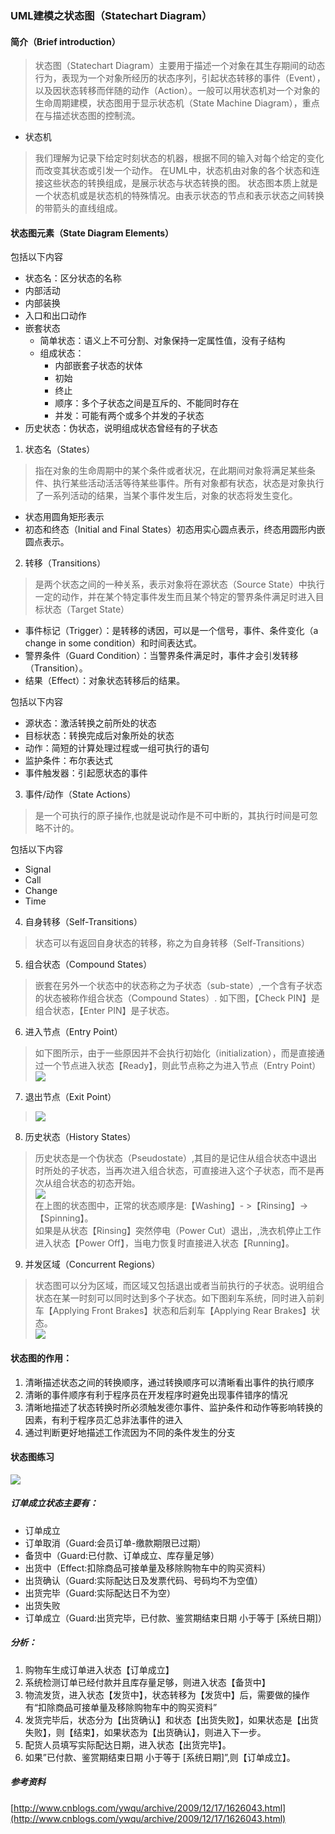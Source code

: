 ### UML建模之状态图（Statechart Diagram）
#### 简介（Brief introduction）
>状态图（Statechart Diagram）主要用于描述一个对象在其生存期间的动态行为，表现为一个对象所经历的状态序列，引起状态转移的事件（Event），以及因状态转移而伴随的动作（Action）。一般可以用状态机对一个对象的生命周期建模，状态图用于显示状态机（State Machine Diagram），重点在与描述状态图的控制流。

- 状态机
>我们理解为记录下给定时刻状态的机器，根据不同的输入对每个给定的变化而改变其状态或引发一个动作。
在UML中，状态机由对象的各个状态和连接这些状态的转换组成，是展示状态与状态转换的图。
状态图本质上就是一个状态机或是状态机的特殊情况。由表示状态的节点和表示状态之间转换的带箭头的直线组成。

#### 状态图元素（State Diagram Elements）
包括以下内容
- 状态名：区分状态的名称
- 内部活动
- 内部装换
- 入口和出口动作
- 嵌套状态
  - 简单状态：语义上不可分割、对象保持一定属性值，没有子结构
  - 组成状态：
    - 内部嵌套子状态的状体
    - 初始
    - 终止
    - 顺序：多个子状态之间是互斥的、不能同时存在
    - 并发：可能有两个或多个并发的子状态
- 历史状态：伪状态，说明组成状态曾经有的子状态


1. 状态名（States）
> 指在对象的生命周期中的某个条件或者状况，在此期间对象将满足某些条件、执行某些活动活活等待某些事件。所有对象都有状态，状态是对象执行了一系列活动的结果，当某个事件发生后，对象的状态将发生变化。

  - 状态用圆角矩形表示
  - 初态和终态（Initial and Final States）初态用实心圆点表示，终态用圆形内嵌圆点表示。



2. 转移（Transitions）
>是两个状态之间的一种关系，表示对象将在源状态（Source State）中执行一定的动作，并在某个特定事件发生而且某个特定的警界条件满足时进入目标状态（Target State）

  - 事件标记（Trigger）：是转移的诱因，可以是一个信号，事件、条件变化（a change in some condition）和时间表达式。
  - 警界条件（Guard Condition）：当警界条件满足时，事件才会引发转移（Transition）。
  - 结果（Effect）：对象状态转移后的结果。

  包括以下内容
  - 源状态：激活转换之前所处的状态
  - 目标状态：转换完成后对象所处的状态
  - 动作：简短的计算处理过程或一组可执行的语句
  - 监护条件：布尔表达式
  - 事件触发器：引起愿状态的事件

3. 事件/动作（State Actions）
>是一个可执行的原子操作,也就是说动作是不可中断的，其执行时间是可忽略不计的。

  包括以下内容
  - Signal
  - Call
  - Change
  - Time

4. 自身转移（Self-Transitions）
>状态可以有返回自身状态的转移，称之为自身转移（Self-Transitions）

5. 组合状态（Compound States）
>嵌套在另外一个状态中的状态称之为子状态（sub-state）,一个含有子状态的状态被称作组合状态（Compound States）. 如下图，【Check PIN】是组合状态，【Enter PIN】是子状态。

6. 进入节点（Entry Point）
>如下图所示，由于一些原因并不会执行初始化（initialization），而是直接通过一个节点进入状态【Ready】，则此节点称之为进入节点（Entry Point）<br>
![](image/Statechart/进入节点.png)

7. 退出节点（Exit Point）
>![](image/Statechart/退出节点.png)

8. 历史状态（History States）
>  历史状态是一个伪状态（Pseudostate）,其目的是记住从组合状态中退出时所处的子状态，当再次进入组合状态，可直接进入这个子状态，而不是再次从组合状态的初态开始。<br>
![](image/Statechart/历史状态.png)<br>
在上图的状态图中，正常的状态顺序是:【Washing】- >【Rinsing】->【Spinning】。<br>
如果是从状态【Rinsing】突然停电（Power Cut）退出，,洗衣机停止工作进入状态【Power Off】，当电力恢复时直接进入状态【Running】。

9. 并发区域（Concurrent Regions）
>  状态图可以分为区域，而区域又包括退出或者当前执行的子状态。说明组合状态在某一时刻可以同时达到多个子状态。如下图刹车系统，同时进入前刹车【Applying Front Brakes】状态和后刹车【Applying Rear Brakes】状态。<br>
>![](image/Statechart/并发区域.png)

#### 状态图的作用：
1. 清晰描述状态之间的转换顺序，通过转换顺序可以清晰看出事件的执行顺序
2. 清晰的事件顺序有利于程序员在开发程序时避免出现事件错序的情况
3. 清晰地描述了状态转换时所必须触发德尔事件、监护条件和动作等影响转换的因素，有利于程序员汇总非法事件的进入
4. 通过判断更好地描述工作流因为不同的条件发生的分支

#### 状态图练习
![](image/Statechart/状态图练习.png)<br>
##### 订单成立状态主要有：
- 订单成立
- 订单取消（Guard:会员订单-缴款期限已过期）
- 备货中（Guard:已付款、订单成立、库存量足够）
- 出货中（Effect:扣除商品可接单量及移除购物车中的购买资料）
- 出货确认（Guard:实际配达日及发票代码、号码均不为空值）
- 出货完毕（Guard:实际配达日不为空）
- 出货失败
- 订单成立（Guard:出货完毕，已付款、鉴赏期结束日期 小于等于 [系统日期]）

##### 分析：
1. 购物车生成订单进入状态【订单成立】
2. 系统检测订单已经付款并且库存量足够，则进入状态【备货中】
3. 物流发货，进入状态【发货中】，状态转移为【发货中】后，需要做的操作有“扣除商品可接单量及移除购物车中的购买资料”
4. 发货完毕后，状态分为【出货确认】和状态【出货失败】，如果状态是【出货失败】，则【结束】，如果状态为【出货确认】，则进入下一步。
5. 配货人员填写实际配达日期，进入状态【出货完毕】。
6. 如果”已付款、鉴赏期结束日期 小于等于 [系统日期]”,则【订单成立】。

##### 参考资料
[http://www.cnblogs.com/ywqu/archive/2009/12/17/1626043.html](http://www.cnblogs.com/ywqu/archive/2009/12/17/1626043.html)
